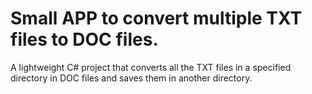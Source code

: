 # Small APP to convert multiple TXT files to DOC files.


A lightweight C# project that converts all the TXT files in a specified directory in DOC files and saves them in another directory.

